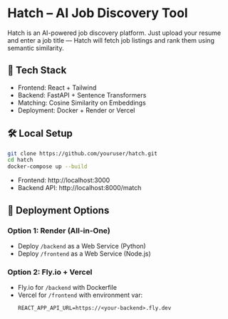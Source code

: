 # Hatch – AI Job Discovery Tool

Hatch is an AI-powered job discovery platform. Just upload your resume and enter a job title — Hatch will fetch job listings and rank them using semantic similarity.

## 🧠 Tech Stack

- Frontend: React + Tailwind
- Backend: FastAPI + Sentence Transformers
- Matching: Cosine Similarity on Embeddings
- Deployment: Docker + Render or Vercel

## 🛠️ Local Setup

```bash
git clone https://github.com/youruser/hatch.git
cd hatch
docker-compose up --build
```

- Frontend: http://localhost:3000
- Backend API: http://localhost:8000/match

## 🚀 Deployment Options

### Option 1: Render (All-in-One)

- Deploy `/backend` as a Web Service (Python)
- Deploy `/frontend` as a Web Service (Node.js)

### Option 2: Fly.io + Vercel

- Fly.io for `/backend` with Dockerfile
- Vercel for `/frontend` with environment var:
  ```env
  REACT_APP_API_URL=https://<your-backend>.fly.dev
  ```

